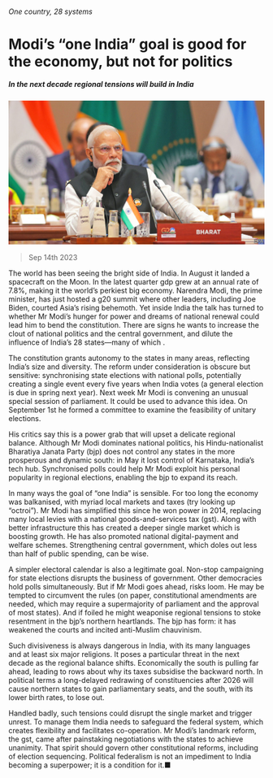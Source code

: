 ###### One country, 28 systems

# Modi’s “one India” goal is good for the economy, but not for politics 

##### In the next decade regional tensions will build in India 

![image](images/20230916_LDP001.jpg) 

> Sep 14th 2023 

The world has been seeing the bright side of India. In August it landed a spacecraft on the Moon. In the latest quarter gdp grew at an annual rate of 7.8%, making it the world’s perkiest big economy. Narendra Modi, the prime minister, has just hosted a g20 summit where other leaders, including Joe Biden, courted Asia’s rising behemoth. Yet inside India the talk has turned to whether Mr Modi’s hunger for power and dreams of national renewal could lead him to bend the constitution. There are signs he wants to increase the clout of national politics and the central government, and dilute the influence of India’s 28 states—many of which .

The constitution grants autonomy to the states in many areas, reflecting India’s size and diversity. The reform under consideration is obscure but sensitive: synchronising state elections with national polls, potentially creating a single event every five years when India votes (a general election is due in spring next year). Next week Mr Modi is convening an unusual special session of parliament. It could be used to advance this idea. On September 1st he formed a committee to examine the feasibility of unitary elections.

His critics say this is a power grab that will upset a delicate regional balance. Although Mr Modi dominates national politics, his Hindu-nationalist Bharatiya Janata Party (bjp) does not control any states in the more prosperous and dynamic south: in May it lost control of Karnataka, India’s tech hub. Synchronised polls could help Mr Modi exploit his personal popularity in regional elections, enabling the bjp to expand its reach. 

In many ways the goal of “one India” is sensible. For too long the economy was balkanised, with myriad local markets and taxes (try looking up “octroi”). Mr Modi has simplified this since he won power in 2014, replacing many local levies with a national goods-and-services tax (gst). Along with better infrastructure this has created a deeper single market which is boosting growth. He has also promoted national digital-payment and welfare schemes. Strengthening central government, which doles out less than half of public spending, can be wise.

A simpler electoral calendar is also a legitimate goal. Non-stop campaigning for state elections disrupts the business of government. Other democracies hold polls simultaneously. But if Mr Modi goes ahead, risks loom. He may be tempted to circumvent the rules (on paper, constitutional amendments are needed, which may require a supermajority of parliament and the approval of most states). And if foiled he might weaponise regional tensions to stoke resentment in the bjp’s northern heartlands. The bjp has form: it has weakened the courts and incited anti-Muslim chauvinism.

Such divisiveness is always dangerous in India, with its many languages and at least six major religions. It poses a particular threat in the next decade as the regional balance shifts. Economically the south is pulling far ahead, leading to rows about why its taxes subsidise the backward north. In political terms a long-delayed redrawing of constituencies after 2026 will cause northern states to gain parliamentary seats, and the south, with its lower birth rates, to lose out.

Handled badly, such tensions could disrupt the single market and trigger unrest. To manage them India needs to safeguard the federal system, which creates flexibility and facilitates co-operation. Mr Modi’s landmark reform, the gst, came after painstaking negotiations with the states to achieve unanimity. That spirit should govern other constitutional reforms, including of election sequencing. Political federalism is not an impediment to India becoming a superpower; it is a condition for it.■

